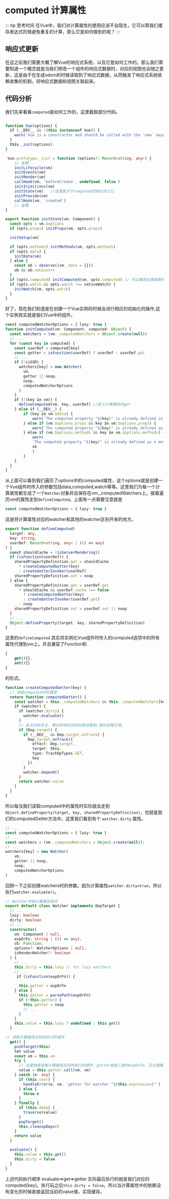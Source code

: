 # computed 计算属性

::: tip 思考时间
在Vue中，我们对计算属性的使用应该不会陌生，它可以帮我们缓存表达式的值避免重复的计算，那么它是如何做到的呢？
:::

## 响应式更新

在这之前我们需要大概了解Vue的响应式系统，以及它是如何工作的。那么我们需要知道一个概念就是当我们修改一个组件的响应式数据时，对应的视图也会随之更新，这是由于在生成vdom的时候读取到了响应式数据，从而触发了响应式系统依赖收集的机制，将响应式数据和视图关联起来。

## 代码分析

我们先来看看`computed`是如何工作的，这里截取部分代码。

```ts

function Vue(options) {
  if (__DEV__ && !(this instanceof Vue)) {
    warn('Vue is a constructor and should be called with the `new` keyword')
  }
  this._init(options)
}

 Vue.prototype._init = function (options?: Record<string, any>) {
    // 省略
    initLifecycle(vm)
    initEvents(vm)
    initRender(vm)
    callHook(vm, 'beforeCreate', undefined, false )
    initInjections(vm) 
    initState(vm)   //这里是关于computed初始化的入口
    initProvide(vm) 
    callHook(vm, 'created')
    // 省略
}

export function initState(vm: Component) {
  const opts = vm.$options
  if (opts.props) initProps(vm, opts.props)

  initSetup(vm)

  if (opts.methods) initMethods(vm, opts.methods)
  if (opts.data) {
    initData(vm)
  } else {
    const ob = observe((vm._data = {}))
    ob && ob.vmCount++
  }
  if (opts.computed) initComputed(vm, opts.computed) // 可以看到这里就是我们computed的运行逻辑
  if (opts.watch && opts.watch !== nativeWatch) {
    initWatch(vm, opts.watch)
  }
}

```

好了，现在我们知道是在创建一个Vue实例的时候会进行相应的初始化的操作,这个实例其实就是我们Vue中的组件。

```ts
const computedWatcherOptions = { lazy: true }
function initComputed(vm: Component, computed: Object) {
  const watchers = (vm._computedWatchers = Object.create(null))
  // ...
  for (const key in computed) {
    const userDef = computed[key]
    const getter = isFunction(userDef) ? userDef : userDef.get
    // ...
    if (!isSSR) {
      watchers[key] = new Watcher(
        vm,
        getter || noop,
        noop,
        computedWatcherOptions
      )
    }
    if (!(key in vm)) {
      defineComputed(vm, key, userDef) //定义计算属性的get
    } else if (__DEV__) {
        if (key in vm.$data) {
            warn(`The computed property "${key}" is already defined in data.`, vm)
        } else if (vm.$options.props && key in vm.$options.props) {
            warn(`The computed property "${key}" is already defined as a prop.`, vm)
        } else if (vm.$options.methods && key in vm.$options.methods) {
            warn(
            `The computed property "${key}" is already defined as a method.`,
            vm
            )
        }
    }
  }
}
```

从上面可以看到我们遍历了options中的computed属性，这个options就是创建一个Vue组件时传入的参数包括data,computed,watch等等。这里我们为每一个计算属性都生成了一个`Watcher`对象并且保存在vm._computedWatchers上。接着遍历vm的属性走到`defineComputed`。上面有一点需要注意就是
```ts 
const computedWatcherOptions = { lazy: true }
```
这是将计算属性对应的watcher和其他的watcher区别开来的地方。


```ts
export function defineComputed(
  target: any,
  key: string,
  userDef: Record<string, any> | (() => any)
) {
  const shouldCache = !isServerRendering()
  if (isFunction(userDef)) {
    sharedPropertyDefinition.get = shouldCache
      ? createComputedGetter(key)
      : createGetterInvoker(userDef)
    sharedPropertyDefinition.set = noop
  } else {
    sharedPropertyDefinition.get = userDef.get
      ? shouldCache && userDef.cache !== false
        ? createComputedGetter(key)
        : createGetterInvoker(userDef.get)
      : noop
    sharedPropertyDefinition.set = userDef.set || noop
  }
  // ...
  Object.defineProperty(target, key, sharedPropertyDefinition)
}
```

这里的`defineComputed` 其实将实例化Vue组件时传入的computed选项中的所有属性代理到vm上。并且兼容了Function和
```ts
{
    get(){},
    set(){}
}
```
的形式。


```ts
function createComputedGetter(key) {
  // 读取computed中的属性
  return function computedGetter() {
    const watcher = this._computedWatchers && this._computedWatchers[key]
    if (watcher) {
      if (watcher.dirty) {
        watcher.evaluate()
      }
      // 此次分析无关，等分析响应式的时候会聊到,暂时忽略它吧。
      if (Dep.target) {
        if (__DEV__ && Dep.target.onTrack) {
          Dep.target.onTrack({
            effect: Dep.target,
            target: this,
            type: TrackOpTypes.GET,
            key
          })
        }
        watcher.depend()
      }
      return watcher.value
    }
  }
}
```

所以每当我们读取computed中的属性时实际就会走到 `Object.defineProperty(target, key, sharedPropertyDefinition)`，也就是我们的computedGetter方法中。这里我们看到有个 `watcher.dirty` 属性。

``` ts
// ...
const computedWatcherOptions = { lazy: true }
// ...
const watchers = (vm._computedWatchers = Object.create(null));
// ...
watchers[key] = new Watcher(
    vm,
    getter || noop,
    noop,
    computedWatcherOptions
)
```

回顾一下之前创建watchers时的参数。因为计算属性`watcher.dirty=true`，所以执行`watcher.evaluate()`。

``` ts
// Watcher中和计算属性相关
export default class Watcher implements DepTarget {
  // ...
  lazy: boolean
  dirty: boolean
  // ...
  constructor(
    vm: Component | null,
    expOrFn: string | (() => any),
    cb: Function,
    options?: WatcherOptions | null,
    isRenderWatcher?: boolean
  ) {
    // ...    
    this.dirty = this.lazy // for lazy watchers
    // ...
     if (isFunction(expOrFn)) {
    
      this.getter = expOrFn
    } else {
      this.getter = parsePath(expOrFn)
      if (!this.getter) {
        this.getter = noop
        // ...
      }
    }
    this.value = this.lazy ? undefined : this.get()
  }

// 读取计算属性实际所执行的操作
  get() {
    pushTarget(this)
    let value
    const vm = this.vm
    try {
      // 这里就是读取计算属性实际所执行的操作，getter就是上面的expOrFn，可以理解为执行computed对应的表达式。
      value = this.getter.call(vm, vm)
    } catch (e: any) {
      if (this.user) {
        handleError(e, vm, `getter for watcher "${this.expression}"`)
      } else {
        throw e
      }
    } finally {
      if (this.deep) {
        traverse(value)
      }
      popTarget()
      this.cleanupDeps()
    }
    return value
  }

  evaluate() {
    this.value = this.get()
    this.dirty = false
  }
}

```

上述代码执行顺序 evaluate=>get=>getter 实际最后执行的就是我们对应的computed[key]。执行玩之后`this.dirty = false`。所以当计算属性中的依赖没有变化的时候直接返回当前的value值，实现缓存。

